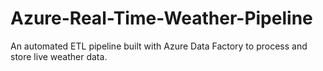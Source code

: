 # Azure-Real-Time-Weather-Pipeline
An automated ETL pipeline built with Azure Data Factory to process and store live weather data.
